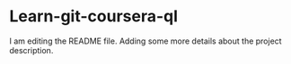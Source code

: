 # Learn-git-coursera-ql

I am editing the README file. Adding some more details about the project description.
